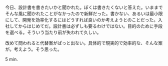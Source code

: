 今日、設計書を書きたいかと聞かれた。ぼくは書きたくないと答えた。いままでそんな風に聞かれたことがなかったので新鮮だった。書かない、あるいは最小限にして、開発を効率化するにはどうすれば良いのか考えようとのことだった。入社してからはじめてだ。設計書は必ずしも要るわけではない。目的のために手段を選べる。そういう当たり前が失われて久しい。

改めて問われると代替案がぱっと出ない。具体的で現実的で効率的な、そんな案が。考えよう。そう思った。

5 min.
